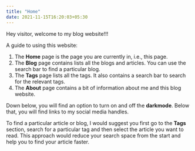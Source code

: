 ```yaml
---
title: "Home"
date: 2021-11-15T16:20:03+05:30
---
```


Hey visitor, welcome to my blog website!!!

A guide to using this website:

1. The **Home** page is the page you are currently in, i.e., this page.
2. The **Blog** page contains lists all the blogs and articles. You can use the search bar to find a particular blog.
3. The **Tags** page lists all the tags. It also contains a search bar to search for the relevant tags.
4. The **About** page contains a bit of information about me and this blog website.

Down below, you will find an option to turn on and off the **darkmode**.
Below that, you will find links to my social media handles.

To find a particular article or blog, I would suggest you first go to the **Tags** section, search for a particular tag and then select the article you want to read. This approach would reduce your search space from the start and help you to find your article faster.

